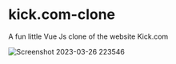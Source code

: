 # kick.com-clone
A fun little Vue Js clone of the website Kick.com


![Screenshot 2023-03-26 223546](https://user-images.githubusercontent.com/96470333/227783550-de56f54b-9254-4f0b-ba7e-07fb9b1b0441.png)
